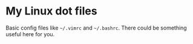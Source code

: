 # My Linux dot files

Basic config files like `~/.vimrc` and `~/.bashrc`. There could be something useful here for you.
